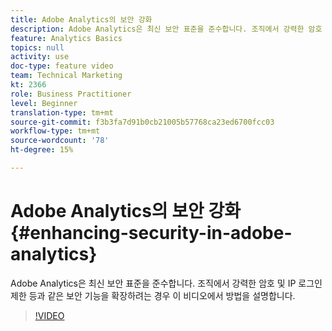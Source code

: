 ```yaml
---
title: Adobe Analytics의 보안 강화
description: Adobe Analytics은 최신 보안 표준을 준수합니다. 조직에서 강력한 암호 및 IP 로그인 제한 등과 같은 보안 기능을 확장하려는 경우 이 비디오에서 해당 방법을 보여 줍니다.
feature: Analytics Basics
topics: null
activity: use
doc-type: feature video
team: Technical Marketing
kt: 2366
role: Business Practitioner
level: Beginner
translation-type: tm+mt
source-git-commit: f3b3fa7d91b0cb21005b57768ca23ed6700fcc03
workflow-type: tm+mt
source-wordcount: '78'
ht-degree: 15%

---
```



# Adobe Analytics의 보안 강화 {#enhancing-security-in-adobe-analytics}

Adobe Analytics은 최신 보안 표준을 준수합니다. 조직에서 강력한 암호 및 IP 로그인 제한 등과 같은 보안 기능을 확장하려는 경우 이 비디오에서 방법을 설명합니다.

>[!VIDEO](https://video.tv.adobe.com/v/25458/?quality=12)
